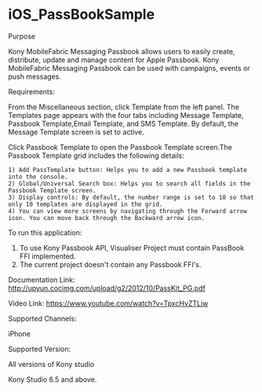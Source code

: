 # iOS_PassBookSample

Purpose

Kony MobileFabric Messaging Passbook allows users to easily create, distribute, update and manage content for Apple Passbook.
Kony MobileFabric Messaging Passbook can be used with campaigns, events or push messages.

Requirements:

From the Miscellaneous section, click Template from the left panel. 
The Templates page appears with the four tabs including Message Template, Passbook Template,Email Template, and SMS Template.
By default, the Message Template screen is set to active.

Click Passbook Template to open the Passbook Template screen.The Passbook Template grid includes the following details:

    1) Add PassTemplate button: Helps you to add a new Passbook template into the console.
    2) Global/Universal Search box: Helps you to search all fields in the Passbook Template screen.
    3) Display controls: By default, the number range is set to 10 so that only 10 templates are displayed in the grid. 
    4) You can view more screens by navigating through the Forward arrow icon. You can move back through the Backward arrow icon.
    
To run this application:

1) To use Kony Passbook API, Visualiser Project must contain PassBook FFI implemented.
2) The current project doesn't contain any Passbook FFI's.

Documentation Link: http://upyun.cocimg.com/upload/g2/2012/10/PassKit_PG.pdf

Video Link: https://www.youtube.com/watch?v=TpxcHvZTLiw

Supported Channels:

iPhone

Supported Version:

All versions of Kony studio

Kony Studio 6.5 and above.


 
